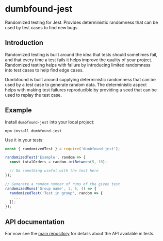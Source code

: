 # dumbfound-jest

Randomized testing for Jest. Provides deterministic randomness that can be
used by test cases to find new bugs.

## Introduction

Randomized testing is built around the idea that tests should sometimes fail,
and that every time a test fails it helps improve the quality of your project.
Randomized testing helps with failure by introducing limited randomness into
test cases to help find edge cases.

Dumbfound is built around supplying deterministic randomness that can be used
by a test case to generate random data. The deterministic aspect helps with
making test failures reproducible by providing a seed that can be used to
replay the test case.

## Example

Install `dumbfound-jest` into your local project:

```
npm install dumbfound-jest
```

Use it in your tests:

```javascript
const { randomizedTest } = require('dumbfound-jest');

randomizedTest('Example', random => {
  const totalOrders = random.intBetween(5, 10);

  // Do something useful with the test here
});

// Generate a random number of runs of the given test
randomizedRuns('Group name', 1, 5, () => {
  randomizedTest('Test in group', random => {
    ...
  });
});
```

## API documentation

For now see the [main repository][repo] for details about the API available
in tests.

[repo]: https://github.com/aholstenson/dumbfound/
